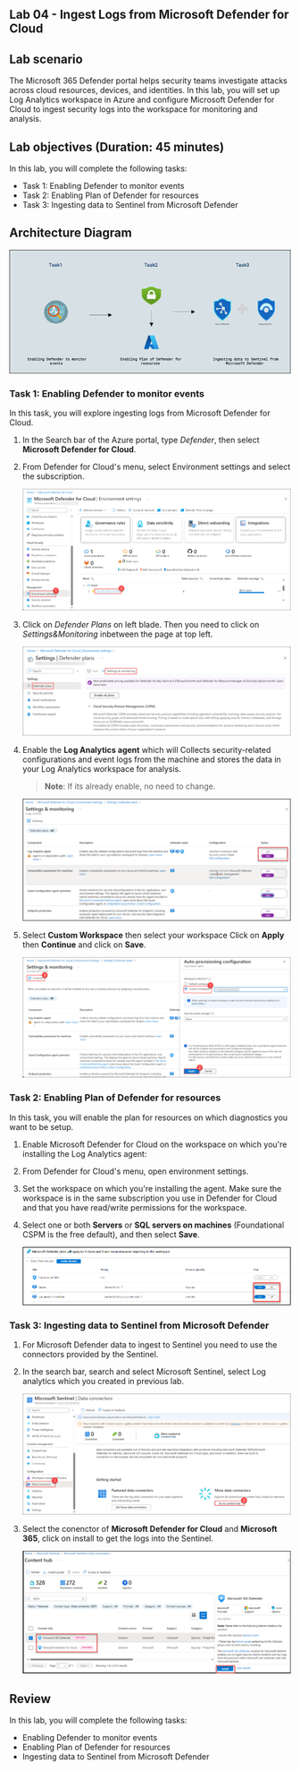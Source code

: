 ## Lab 04 - Ingest Logs from Microsoft Defender for Cloud

## Lab scenario
The Microsoft 365 Defender portal helps security teams investigate attacks across cloud resources, devices, and identities. In this lab, you will set up Log Analytics workspace in Azure and configure Microsoft Defender for Cloud to ingest security logs into the workspace for monitoring and analysis.

## Lab objectives (Duration: 45 minutes)
In this lab, you will complete the following tasks:
- Task 1: Enabling Defender to monitor events
- Task 2: Enabling Plan of Defender for resources
- Task 3: Ingesting data to Sentinel from Microsoft Defender

## Architecture Diagram
  ![](../media/lab06.png)
  
### Task 1: Enabling Defender to monitor events

In this task, you will explore ingesting logs from Microsoft Defender for Cloud.

1. In the Search bar of the Azure portal, type *Defender*, then select **Microsoft Defender for Cloud**.

1. From Defender for Cloud's menu, select Environment settings and select the subscription.

     ![Picture 1](../media/image_50.png)

1. Click on *Defender Plans* on left blade. Then you need to click on *Settings&Monitoring* inbetween the page at top left.

    ![](../media/image_49.png)

1. Enable the **Log Analytics agent** which will Collects security-related configurations and event logs from the machine and stores the data in your Log Analytics workspace for analysis.

     >**Note**: If its already enable, no need to change.

   ![Picture 1](../media/Log_Analytics_Enable_1.png)

1. Select **Custom Workspace** then select your workspace Click on **Apply** then **Continue** and click on **Save**.

   ![Picture 1](../media/image_42.png)

### Task 2: Enabling Plan of Defender for resources

In this task, you will enable the plan for resources on which diagnostics you want to be setup.

1. Enable Microsoft Defender for Cloud on the workspace on which you're installing the Log Analytics agent:

1. From Defender for Cloud's menu, open environment settings.

1. Set the workspace on which you're installing the agent. Make sure the workspace is in the same subscription you use in Defender for       Cloud and that you have read/write permissions for the workspace.

1. Select one or both **Servers** or **SQL servers on machines** (Foundational CSPM is the free default), and then select **Save**.

   ![Picture 1](../media/enbale_defender_plan_for_servers_1.png)

### Task 3: Ingesting data to Sentinel from Microsoft Defender

1. For Microsoft Defender data to ingest to Sentinel you need to use the connectors provided by the Sentinel.
1. In the search bar, search and select Microsoft Sentinel, select Log analytics which you created in previous lab.

   ![Picture 1](../media/image_44.png)

1. Select the conenctor of **Microsoft Defender for Cloud** and **Microsoft 365**, click on install to get the logs into the Sentinel.

   ![Picture 1](../media/Sentinel_Install_Defender_Connector_2.png)

## Review
In this lab, you will complete the following tasks:
- Enabling Defender to monitor events
- Enabling Plan of Defender for resources
- Ingesting data to Sentinel from Microsoft Defender

